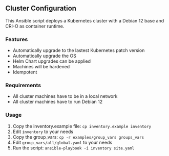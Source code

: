 ## Cluster Configuration

This Ansible script deploys a Kubernetes cluster with a Debian 12 base and CRI-O as container runtime.

### Features

- Automatically upgrade to the lastest Kubernetes patch version
- Automatically upgrade the OS
- Helm Chart upgrades can be applied
- Machines will be hardened
- Idempotent

### Requirements

- All cluster machines have to be in a local network
- All cluster machines have to run Debian 12

### Usage

1. Copy the inventory.example file: `cp inventory.example inventory`
2. Edit `inventory` to your needs
3. Copy the group_vars: `cp -r examples/group_vars groups_vars`
4. Edit `group_vars/all/global.yaml` to your needs
5. Run the script: `ansible-playbook -i inventory site.yaml`
